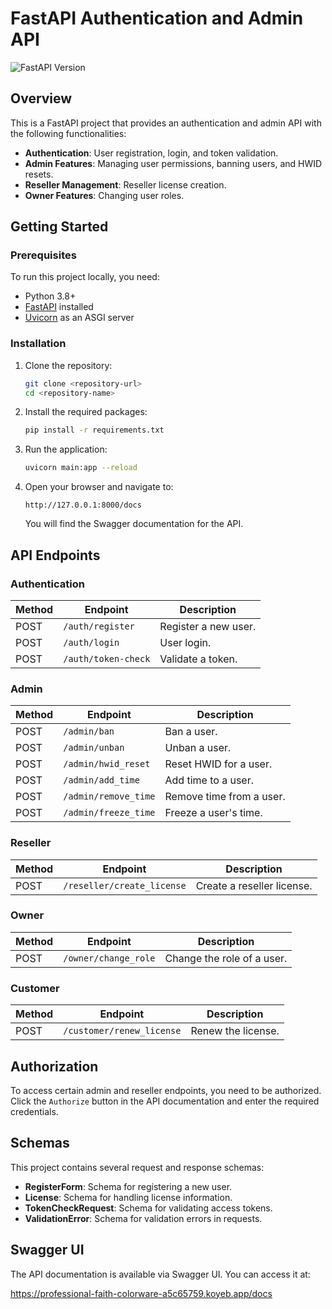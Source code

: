 # FastAPI Authentication and Admin API

![FastAPI Version](https://img.shields.io/badge/FastAPI-0.1.0-brightgreen)

## Overview
This is a FastAPI project that provides an authentication and admin API with the following functionalities:

- **Authentication**: User registration, login, and token validation.
- **Admin Features**: Managing user permissions, banning users, and HWID resets.
- **Reseller Management**: Reseller license creation.
- **Owner Features**: Changing user roles.

## Getting Started

### Prerequisites
To run this project locally, you need:

- Python 3.8+
- [FastAPI](https://fastapi.tiangolo.com/) installed
- [Uvicorn](https://www.uvicorn.org/) as an ASGI server

### Installation

1. Clone the repository:

    ```bash
    git clone <repository-url>
    cd <repository-name>
    ```

2. Install the required packages:

    ```bash
    pip install -r requirements.txt
    ```

3. Run the application:

    ```bash
    uvicorn main:app --reload
    ```

4. Open your browser and navigate to:

    ```
    http://127.0.0.1:8000/docs
    ```

   You will find the Swagger documentation for the API.

## API Endpoints

### Authentication

| Method | Endpoint        | Description         |
|--------|-----------------|---------------------|
| POST   | `/auth/register`| Register a new user.|
| POST   | `/auth/login`   | User login.         |
| POST   | `/auth/token-check`| Validate a token.|

### Admin

| Method | Endpoint          | Description           |
|--------|-------------------|-----------------------|
| POST   | `/admin/ban`      | Ban a user.           |
| POST   | `/admin/unban`    | Unban a user.         |
| POST   | `/admin/hwid_reset`| Reset HWID for a user.|
| POST   | `/admin/add_time` | Add time to a user.   |
| POST   | `/admin/remove_time` | Remove time from a user. |
| POST   | `/admin/freeze_time` | Freeze a user's time. |

### Reseller

| Method | Endpoint             | Description             |
|--------|----------------------|-------------------------|
| POST   | `/reseller/create_license` | Create a reseller license. |

### Owner

| Method | Endpoint             | Description             |
|--------|----------------------|-------------------------|
| POST   | `/owner/change_role` | Change the role of a user. |

### Customer

| Method | Endpoint                  | Description        |
|--------|---------------------------|--------------------|
| POST   | `/customer/renew_license` | Renew the license. |

## Authorization
To access certain admin and reseller endpoints, you need to be authorized. Click the `Authorize` button in the API documentation and enter the required credentials.

## Schemas
This project contains several request and response schemas:

- **RegisterForm**: Schema for registering a new user.
- **License**: Schema for handling license information.
- **TokenCheckRequest**: Schema for validating access tokens.
- **ValidationError**: Schema for validation errors in requests.

## Swagger UI
The API documentation is available via Swagger UI. You can access it at:

https://professional-faith-colorware-a5c65759.koyeb.app/docs
